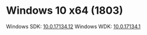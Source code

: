 # Windows 10 x64 (1803)
Windows SDK: [10.0.17134.12](https://go.microsoft.com/fwlink/p/?linkid=870807)
Windows WDK: [10.0.17134.1](https://go.microsoft.com/fwlink/?linkid=873060)
